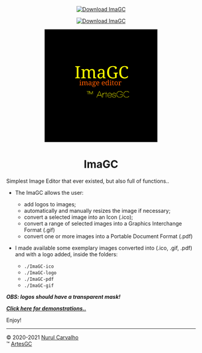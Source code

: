 <div align="center">

[![Download ImaGC](https://img.shields.io/sourceforge/dt/imagc.svg)](https://sourceforge.net/projects/imagc/files/latest/download) 
  
[![Download ImaGC](https://a.fsdn.com/con/app/sf-download-button)](https://sourceforge.net/projects/imagc/files/latest/download)

<img alt="imagc-icon" src="img/imagc.png" width=300 height=300 >

# ImaGC
  
</div>

Simplest Image Editor that ever existed,
but also full of functions..

- The ImaGC allows the user:
  - add logos to images;
  - automatically and manually resizes the image if necessary;
  - convert a selected image into an Icon (.ico);
  - convert a range of selected images into a Graphics Interchange Format (.gif)
  - convert one or more images into a Portable Document Format (.pdf)

- I made available some exemplary images converted into (.ico, .gif, .pdf) and with a logo added, inside the folders:
  - `./ImaGC-ico`
  - `./ImaGC-logo`
  - `./ImaGC-pdf`
  - `./ImaGC-gif` 

***OBS: logos should have a transparent mask!***

***[Click here for demonstrations..](https://artesgc.github.io/ImaGC)***

Enjoy!

---

&copy; 2020-2021 [Nurul Carvalho](mailto:nuruldecarvalho@gmail.com) \
&trade; [ArtesGC](https://artesgc.home.blog)
